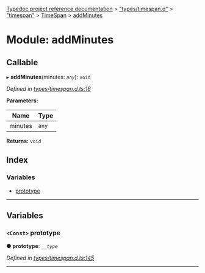 [Typedoc project reference documentation](../README.md) > ["types/timespan.d"](../modules/_types_timespan_d_.md) > ["timespan"](../modules/_types_timespan_d_._timespan_.md) > [TimeSpan](../classes/_types_timespan_d_._timespan_.timespan.md) > [addMinutes](../modules/_types_timespan_d_._timespan_.timespan.addminutes.md)

# Module: addMinutes

## Callable
▸ **addMinutes**(minutes: *`any`*): `void`

*Defined in [types/timespan.d.ts:16](https://github.com/DocuWare/REST-Sample-TS/blob/22cf36b/src/types/timespan.d.ts#L16)*

**Parameters:**

| Name | Type |
| ------ | ------ |
| minutes | `any` |

**Returns:** `void`

## Index

### Variables

* [prototype](_types_timespan_d_._timespan_.timespan.addminutes.md#prototype)

---

## Variables

<a id="prototype"></a>

### `<Const>` prototype

**● prototype**: *`__type`*

*Defined in [types/timespan.d.ts:145](https://github.com/DocuWare/REST-Sample-TS/blob/22cf36b/src/types/timespan.d.ts#L145)*

___

